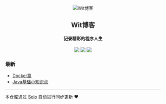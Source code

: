 <p align="center"><img alt="Wit博客" src="https://static.b3log.org/images/brand/solo-32.png"></p><h2 align="center">
Wit博客
</h2>

<h4 align="center">记录精彩的程序人生</h4>
<p align="center"><a title="Wit博客" target="_blank" href="https://github.com/Wit13/solo-blog"><img src="https://img.shields.io/github/last-commit/Wit13/solo-blog.svg?style=flat-square"></a>
<a title="GitHub repo size in bytes" target="_blank" href="https://github/Wit13/solo-blog"><img src="https://img.shields.io/github/repo-size/Wit13/solo-blog.svg?style=flat-square"></a>
<a title="Solo Version" target="_blank" href="https://github.com/b3log/solo/releases"><img src="https://img.shields.io/badge/solo-3.5.0-f1e05a.svg?style=flat-square"></a>
</p>

### 最新

* [Docker篇](http://witbolg.com/solo/docker)
* [Java基础小知识点](http://witbolg.com/solo/interview-list)



---

本仓库通过 [Solo](https://github.com/b3log/solo) 自动进行同步更新 ❤️ 